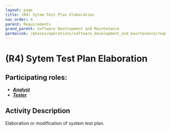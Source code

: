 ```yaml
---
layout: page
title: (R4) Sytem Test Plan Elaboration
nav_order: 4
parent: Requirements
grand_parent: Software Development and Maintenance
permalink: /phases/operations/software_development_and_maintenance/requirements/r4/
---
```



# (R4) Sytem Test Plan Elaboration

## Participating roles:
* <a href="/roles/">_**Analyst**_</a>
* <a href="/roles/">_**Tester**_</a>

## Activity Description
Elaboration or modification of system test plan.